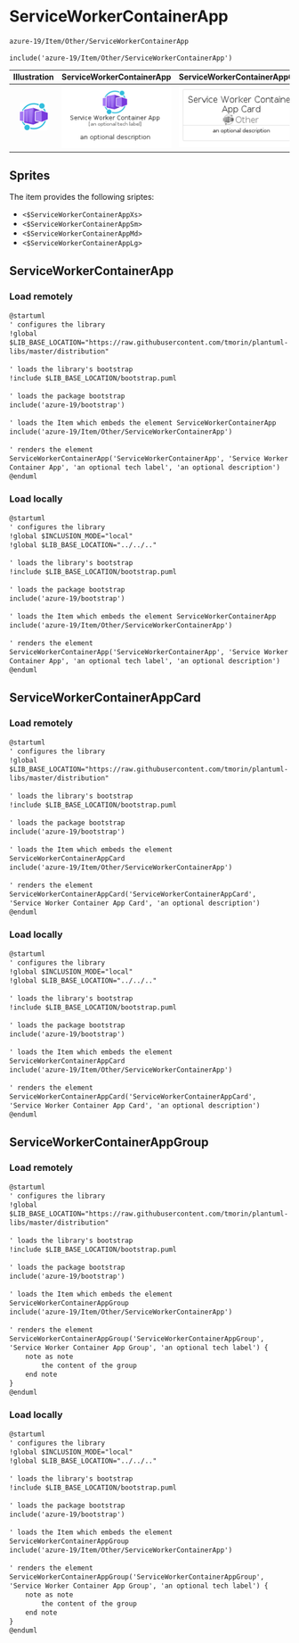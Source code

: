 # ServiceWorkerContainerApp


```text
azure-19/Item/Other/ServiceWorkerContainerApp
```

```text
include('azure-19/Item/Other/ServiceWorkerContainerApp')
```



| Illustration | ServiceWorkerContainerApp | ServiceWorkerContainerAppCard | ServiceWorkerContainerAppGroup |
| :---: | :---: | :---: | :---: |
| ![illustration for Illustration](../../../azure-19/Item/Other/ServiceWorkerContainerApp.png) | ![illustration for ServiceWorkerContainerApp](../../../azure-19/Item/Other/ServiceWorkerContainerApp.Local.png) | ![illustration for ServiceWorkerContainerAppCard](../../../azure-19/Item/Other/ServiceWorkerContainerAppCard.Local.png) | ![illustration for ServiceWorkerContainerAppGroup](../../../azure-19/Item/Other/ServiceWorkerContainerAppGroup.Local.png) |



## Sprites
The item provides the following sriptes:

- `<$ServiceWorkerContainerAppXs>`
- `<$ServiceWorkerContainerAppSm>`
- `<$ServiceWorkerContainerAppMd>`
- `<$ServiceWorkerContainerAppLg>`





## ServiceWorkerContainerApp

### Load remotely
```plantuml
@startuml
' configures the library
!global $LIB_BASE_LOCATION="https://raw.githubusercontent.com/tmorin/plantuml-libs/master/distribution"

' loads the library's bootstrap
!include $LIB_BASE_LOCATION/bootstrap.puml

' loads the package bootstrap
include('azure-19/bootstrap')

' loads the Item which embeds the element ServiceWorkerContainerApp
include('azure-19/Item/Other/ServiceWorkerContainerApp')

' renders the element
ServiceWorkerContainerApp('ServiceWorkerContainerApp', 'Service Worker Container App', 'an optional tech label', 'an optional description')
@enduml
```

### Load locally
```plantuml
@startuml
' configures the library
!global $INCLUSION_MODE="local"
!global $LIB_BASE_LOCATION="../../.."

' loads the library's bootstrap
!include $LIB_BASE_LOCATION/bootstrap.puml

' loads the package bootstrap
include('azure-19/bootstrap')

' loads the Item which embeds the element ServiceWorkerContainerApp
include('azure-19/Item/Other/ServiceWorkerContainerApp')

' renders the element
ServiceWorkerContainerApp('ServiceWorkerContainerApp', 'Service Worker Container App', 'an optional tech label', 'an optional description')
@enduml
```

## ServiceWorkerContainerAppCard

### Load remotely
```plantuml
@startuml
' configures the library
!global $LIB_BASE_LOCATION="https://raw.githubusercontent.com/tmorin/plantuml-libs/master/distribution"

' loads the library's bootstrap
!include $LIB_BASE_LOCATION/bootstrap.puml

' loads the package bootstrap
include('azure-19/bootstrap')

' loads the Item which embeds the element ServiceWorkerContainerAppCard
include('azure-19/Item/Other/ServiceWorkerContainerApp')

' renders the element
ServiceWorkerContainerAppCard('ServiceWorkerContainerAppCard', 'Service Worker Container App Card', 'an optional description')
@enduml
```

### Load locally
```plantuml
@startuml
' configures the library
!global $INCLUSION_MODE="local"
!global $LIB_BASE_LOCATION="../../.."

' loads the library's bootstrap
!include $LIB_BASE_LOCATION/bootstrap.puml

' loads the package bootstrap
include('azure-19/bootstrap')

' loads the Item which embeds the element ServiceWorkerContainerAppCard
include('azure-19/Item/Other/ServiceWorkerContainerApp')

' renders the element
ServiceWorkerContainerAppCard('ServiceWorkerContainerAppCard', 'Service Worker Container App Card', 'an optional description')
@enduml
```

## ServiceWorkerContainerAppGroup

### Load remotely
```plantuml
@startuml
' configures the library
!global $LIB_BASE_LOCATION="https://raw.githubusercontent.com/tmorin/plantuml-libs/master/distribution"

' loads the library's bootstrap
!include $LIB_BASE_LOCATION/bootstrap.puml

' loads the package bootstrap
include('azure-19/bootstrap')

' loads the Item which embeds the element ServiceWorkerContainerAppGroup
include('azure-19/Item/Other/ServiceWorkerContainerApp')

' renders the element
ServiceWorkerContainerAppGroup('ServiceWorkerContainerAppGroup', 'Service Worker Container App Group', 'an optional tech label') {
    note as note
        the content of the group
    end note
}
@enduml
```

### Load locally
```plantuml
@startuml
' configures the library
!global $INCLUSION_MODE="local"
!global $LIB_BASE_LOCATION="../../.."

' loads the library's bootstrap
!include $LIB_BASE_LOCATION/bootstrap.puml

' loads the package bootstrap
include('azure-19/bootstrap')

' loads the Item which embeds the element ServiceWorkerContainerAppGroup
include('azure-19/Item/Other/ServiceWorkerContainerApp')

' renders the element
ServiceWorkerContainerAppGroup('ServiceWorkerContainerAppGroup', 'Service Worker Container App Group', 'an optional tech label') {
    note as note
        the content of the group
    end note
}
@enduml
```

